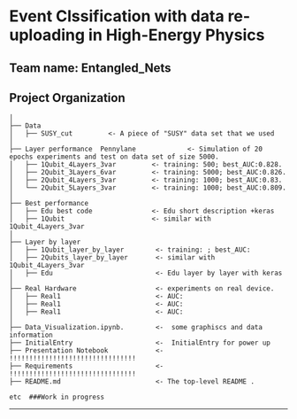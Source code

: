 # Event Clssification with data re-uploading in High-Energy Physics

## Team name: Entangled_Nets

Project Organization
------------

    │
    ├── Data 
    │   ├── SUSY_cut         <- A piece of "SUSY" data set that we used
    │
    ├── Layer performance  Pennylane             <- Simulation of 20 epochs experiments and test on data set of size 5000.
    │   ├── 1Qubit_4Layers_3var         <- training: 500; best_AUC:0.828.
    │   ├── 2Qubit_3Layers_6var         <- training: 5000; best_AUC:0.826.
    │   ├── 2Qubit_4Layers_3var         <- training: 1000; best_AUC:0.83.
    │   └── 2Qubit_5Layers_3var         <- training: 1000; best_AUC:0.809.
    │
    ├── Best performance                        
    │   ├── Edu best code               <- Edu short description +keras
    │   ├── 1Qubit                      <- similar with 1Qubit_4Layers_3var 
    │
    ├── Layer by layer                        
    │   ├── 1Qubit_layer_by_layer        <- training: ; best_AUC:
    │   ├── 2Qubits_layer_by_layer       <- similar with 1Qubit_4Layers_3var 
    │   ├── Edu                          <- Edu layer by layer with keras
    │
    ├── Real Hardware                    <- experiments on real device.
    │   ├── Real1                        <- AUC:
    │   ├── Real1                        <- AUC:
    │   ├── Real1                        <- AUC:
    │
    ├── Data_Visualization.ipynb.        <-  some graphiscs and data information
    ├── InitialEntry                     <-  InitialEntry for power up
    ├── Presentation Notebook            <-  !!!!!!!!!!!!!!!!!!!!!!!!!!!!!!!!
    ├── Requirements                     <-  !!!!!!!!!!!!!!!!!!!!!!!!!!!!!!!!
    ├── README.md                        <- The top-level README .
    
    etc  ###Work in progress

--------
